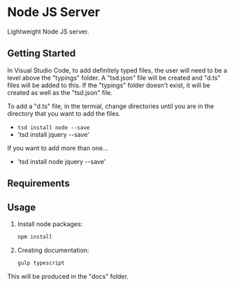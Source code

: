 # Node JS Server
Lightweight Node JS server.

## Getting Started

In Visual Studio Code, to add definitely typed files, the user will need to be a level above the "typings" folder. A "tsd.json" file will be created and "d.ts" files will be added to this. If the "typings" folder doesn't exist, it will be created as well as the "tsd.json" file.

To add a "d.ts" file, in the termial, change directories until you are in the directory that you want to add the files.

- `tsd install node --save`
- 'tsd install jquery --save'

If you want to add more than one...

- 'tsd install node jquery --save'

## Requirements

## Usage

1. Install node packages:

    ```bash
    npm install
    ```

2. Creating documentation:

    ```bash
    gulp typescript
    ```
This will be produced in the "docs" folder.
